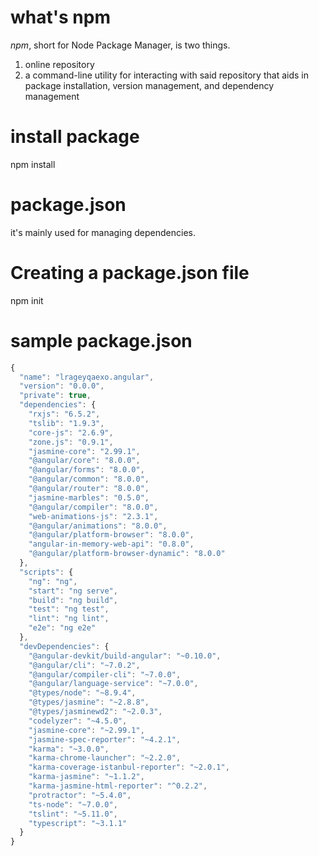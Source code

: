 # what's npm
*npm*, short for Node Package Manager, is two things.
1. online repository
2. a command-line utility for interacting with said repository that aids in package installation, version management, and dependency management

# install package
npm install

# package.json
it's mainly used for managing dependencies.

# Creating a package.json file
npm init

# sample package.json
```javascript
{
  "name": "lrageyqaexo.angular",
  "version": "0.0.0",
  "private": true,
  "dependencies": {
    "rxjs": "6.5.2",
    "tslib": "1.9.3",
    "core-js": "2.6.9",
    "zone.js": "0.9.1",
    "jasmine-core": "2.99.1",
    "@angular/core": "8.0.0",
    "@angular/forms": "8.0.0",
    "@angular/common": "8.0.0",
    "@angular/router": "8.0.0",
    "jasmine-marbles": "0.5.0",
    "@angular/compiler": "8.0.0",
    "web-animations-js": "2.3.1",
    "@angular/animations": "8.0.0",
    "@angular/platform-browser": "8.0.0",
    "angular-in-memory-web-api": "0.8.0",
    "@angular/platform-browser-dynamic": "8.0.0"
  },
  "scripts": {
    "ng": "ng",
    "start": "ng serve",
    "build": "ng build",
    "test": "ng test",
    "lint": "ng lint",
    "e2e": "ng e2e"
  },
  "devDependencies": {
    "@angular-devkit/build-angular": "~0.10.0",
    "@angular/cli": "~7.0.2",
    "@angular/compiler-cli": "~7.0.0",
    "@angular/language-service": "~7.0.0",
    "@types/node": "~8.9.4",
    "@types/jasmine": "~2.8.8",
    "@types/jasminewd2": "~2.0.3",
    "codelyzer": "~4.5.0",
    "jasmine-core": "~2.99.1",
    "jasmine-spec-reporter": "~4.2.1",
    "karma": "~3.0.0",
    "karma-chrome-launcher": "~2.2.0",
    "karma-coverage-istanbul-reporter": "~2.0.1",
    "karma-jasmine": "~1.1.2",
    "karma-jasmine-html-reporter": "^0.2.2",
    "protractor": "~5.4.0",
    "ts-node": "~7.0.0",
    "tslint": "~5.11.0",
    "typescript": "~3.1.1"
  }
}
```
